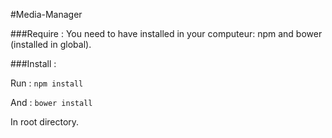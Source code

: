 #Media-Manager

###Require :
You need to have installed in your computeur: npm and bower (installed in global).

###Install :

Run :
    ```npm install```

And :
  ```bower install```
  
In root directory.
